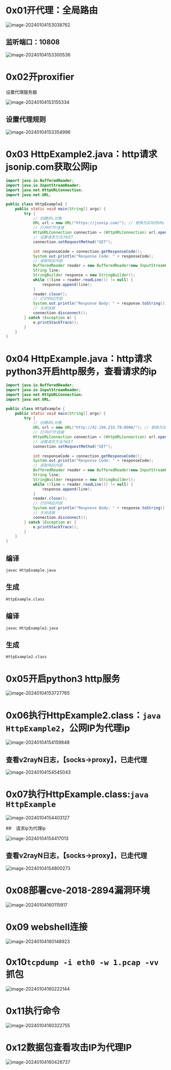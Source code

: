 # 0x01开代理：全局路由

![image-20240104153038762](java%E6%B8%97%E9%80%8F%E5%B7%A5%E5%85%B7%E8%B5%B0%E4%BB%A3%E7%90%86.assets/image-20240104153038762.png)



## 监听端口：10808

![image-20240104153300536](java%E6%B8%97%E9%80%8F%E5%B7%A5%E5%85%B7%E8%B5%B0%E4%BB%A3%E7%90%86.assets/image-20240104153300536.png)



# 0x02开proxifier



设置代理服务器

![image-20240104153155334](java%E6%B8%97%E9%80%8F%E5%B7%A5%E5%85%B7%E8%B5%B0%E4%BB%A3%E7%90%86.assets/image-20240104153155334.png)





## 设置代理规则

![image-20240104153354996](java%E6%B8%97%E9%80%8F%E5%B7%A5%E5%85%B7%E8%B5%B0%E4%BB%A3%E7%90%86.assets/image-20240104153354996.png)



# 0x03 HttpExample2.java：http请求jsonip.com获取公网ip

```java
import java.io.BufferedReader;
import java.io.InputStreamReader;
import java.net.HttpURLConnection;
import java.net.URL;

public class HttpExample2 {
    public static void main(String[] args) {
        try {
            // 创建URL对象
            URL url = new URL("https://jsonip.com/"); // 替换为实际的URL
            // 打开HTTP连接
            HttpURLConnection connection = (HttpURLConnection) url.openConnection();
            // 设置请求方法为GET
            connection.setRequestMethod("GET");
			
            int responseCode = connection.getResponseCode();
            System.out.println("Response Code: " + responseCode);
            // 读取响应内容
            BufferedReader reader = new BufferedReader(new InputStreamReader(connection.getInputStream()));
            String line;
            StringBuilder response = new StringBuilder();
            while ((line = reader.readLine()) != null) {
                response.append(line);
            }
            reader.close();
            // 打印响应内容
            System.out.println("Response Body: " + response.toString());
            // 关闭连接
            connection.disconnect();
        } catch (Exception e) {
            e.printStackTrace();
        }
    }
}

```



# 0x04 HttpExample.java：http请求python3开启http服务，查看请求的ip

```java
import java.io.BufferedReader;
import java.io.InputStreamReader;
import java.net.HttpURLConnection;
import java.net.URL;

public class HttpExample {
    public static void main(String[] args) {
        try {
            // 创建URL对象
            URL url = new URL("http://42.194.233.78:8000/"); // 替换为实际的URL
            // 打开HTTP连接
            HttpURLConnection connection = (HttpURLConnection) url.openConnection();
            // 设置请求方法为GET
            connection.setRequestMethod("GET");
			
            int responseCode = connection.getResponseCode();
            System.out.println("Response Code: " + responseCode);
            // 读取响应内容
            BufferedReader reader = new BufferedReader(new InputStreamReader(connection.getInputStream()));
            String line;
            StringBuilder response = new StringBuilder();
            while ((line = reader.readLine()) != null) {
                response.append(line);
            }
            reader.close();
            // 打印响应内容
            System.out.println("Response Body: " + response.toString());
            // 关闭连接
            connection.disconnect();
        } catch (Exception e) {
            e.printStackTrace();
        }
    }
}

```



## 编译

`javac HttpExample.java`

## 生成

`HttpExample.class`



## 编译

`javac HttpExample2.java`

## 生成

`HttpExample2.class`





# 0x05开启python3 http服务

![image-20240104153727765](java%E6%B8%97%E9%80%8F%E5%B7%A5%E5%85%B7%E8%B5%B0%E4%BB%A3%E7%90%86.assets/image-20240104153727765.png)









# 0x06执行HttpExample2.class：`java HttpExample2`，公网IP为代理ip

![image-20240104154159848](java%E6%B8%97%E9%80%8F%E5%B7%A5%E5%85%B7%E8%B5%B0%E4%BB%A3%E7%90%86.assets/image-20240104154159848.png)

## 查看v2rayN日志，【socks->proxy】，已走代理

![image-20240104154545043](java%E6%B8%97%E9%80%8F%E5%B7%A5%E5%85%B7%E8%B5%B0%E4%BB%A3%E7%90%86.assets/image-20240104154545043.png)



# 0x07执行HttpExample.class:`java HttpExample`

![image-20240104154403127](java%E6%B8%97%E9%80%8F%E5%B7%A5%E5%85%B7%E8%B5%B0%E4%BB%A3%E7%90%86.assets/image-20240104154403127.png)

##　请求ip为代理ip

![image-20240104154417013](java%E6%B8%97%E9%80%8F%E5%B7%A5%E5%85%B7%E8%B5%B0%E4%BB%A3%E7%90%86.assets/image-20240104154417013.png)





## 查看v2rayN日志，【socks->proxy】，已走代理

![image-20240104154800273](java%E6%B8%97%E9%80%8F%E5%B7%A5%E5%85%B7%E8%B5%B0%E4%BB%A3%E7%90%86.assets/image-20240104154800273.png)



# 0x08部署cve-2018-2894漏洞环境

![image-20240104160115917](java%E6%B8%97%E9%80%8F%E5%B7%A5%E5%85%B7%E8%B5%B0%E4%BB%A3%E7%90%86.assets/image-20240104160115917.png)







# 0x09 webshell连接

![image-20240104160148923](java%E6%B8%97%E9%80%8F%E5%B7%A5%E5%85%B7%E8%B5%B0%E4%BB%A3%E7%90%86.assets/image-20240104160148923.png)







# 0x10`tcpdump -i eth0 -w 1.pcap -vv` 抓包

![image-20240104160222144](java%E6%B8%97%E9%80%8F%E5%B7%A5%E5%85%B7%E8%B5%B0%E4%BB%A3%E7%90%86.assets/image-20240104160222144.png)





# 0x11执行命令

![image-20240104160322755](java%E6%B8%97%E9%80%8F%E5%B7%A5%E5%85%B7%E8%B5%B0%E4%BB%A3%E7%90%86.assets/image-20240104160322755.png)



# 0x12数据包查看攻击IP为代理IP

![image-20240104160426737](java%E6%B8%97%E9%80%8F%E5%B7%A5%E5%85%B7%E8%B5%B0%E4%BB%A3%E7%90%86.assets/image-20240104160426737.png)

